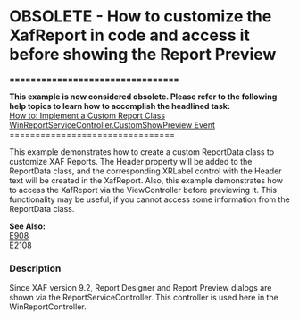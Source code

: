 # OBSOLETE - How to customize the XafReport in code and access it before showing the Report Preview


<p><strong>================================</strong></p><p><strong>This example is now considered obsolete. Please refer to the following help topics to learn how to accomplish the headlined task:</strong><br />
<a href="http://documentation.devexpress.com/#Xaf/CustomDocument3243"><u>How to: Implement a Custom Report Class</u></a><u><br />
</u><a href="http://documentation.devexpress.com/#Xaf/DevExpressExpressAppReportsWinWinReportServiceController_CustomShowPreviewtopic"><u>WinReportServiceController.CustomShowPreview Event</u></a><br />
================================</p><p>This example demonstrates how to create a custom ReportData class to customize XAF Reports. The Header property will be added to the ReportData class, and the corresponding XRLabel control with the Header text will be created in the XafReport. Also, this example demonstrates how to access the XafReport via the ViewController before previewing it. This functionality may be useful, if you cannot access some information from the ReportData class.</p><p><strong>See Also:</strong><br />
<a href="https://www.devexpress.com/Support/Center/p/E908">E908</a><br />
<a href="https://www.devexpress.com/Support/Center/p/E2108">E2108</a></p>


<h3>Description</h3>

<p>Since XAF version 9.2, Report Designer and Report Preview dialogs are shown via the ReportServiceController. This controller is used here in the WinReportController.</p>

<br/>


